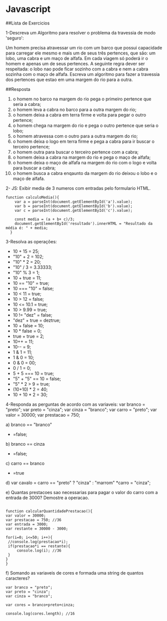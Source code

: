# Javascript

##Lista de Exercicios

1-Descreva um Algoritmo para resolver o problema da travessia de modo 'seguro':

Um homem precisa atravessar um rio com um barco que possui capacidade para carregar ele mesmo e mais um de seus três pertences, que são:
um lobo, uma cabra e um maço de alfafa. Em cada viagem só poderá ir o homem e apenas um de seus pertences.
A seguinte regra dever ser respeitada: o lobo nao pode ficar sozinho com a cabra e nem a cabra sozinha com o maço de alfafa. Escreva um algoritmo para fazer a travessia dos pertences que estao em uma margem do rio para a outra.

##Resposta
  1. o homem no barco na margem do rio pega o primeiro pertence que seria a cabra;
  2. o homem leva a cabra no barco para a outra margem do rio;
  3. o homem deixa a cabra em terra firme e volta para pegar o outro pertence;
  4. o homem chega na margem do rio e pega o outro pertence que seria o lobo;
  5. o homem atravessa com o outro para a outra margem do rio;
  6. o homem deixa o logo em terra firme e pega a cabra para ir buscar o terceiro pertence;
  7. o homem outra para buscar o terceiro pertence com a cabra;
  8. o homem deixa a cabra na margem do rio e pega o maço de alfafa;
  9. o homem deixa o maço de alfafa na margem do rio com o logo e volta para buscar a cabra;
  10. o homem busca a cabra enqaunto da margem do rio deixou o lobo e o maço de alfafa.
  
2- JS: Exibir media de 3 numeros com entradas pelo formulario HTML.
  ```
  function calculoMedia(){
      var a = parseInt(document.getElementById('a').value);
      var b = parseInt(document.getElementById('b').value);
      var c = parseInt(document.getElementById('c').value);

      const media = (a + b+ c)/3;
      document.getElementById('resultado').innerHTML = "Resultado da média é: " + media;
    }
  ```
  
3-Resolva as operações:
  * 10 + 15 = 25;
  * "10" + 2 = 102;
  * "10" * 2 = 20;
  * "10" / 3 = 3.33333;
  * "10" % 3 = 1;
  * 10 + true = 11;
  * 10 == "10" = true;
  * 10 === "10" = false;
  * 10 < 11 = true;
  * 10 > 12 = false;
  * 10 <= 10.1 = true;
  * 10 > 9.99 = true;
  * 10 != "dez" = false;
  * "dez" + true = deztrue;
  * 10 + false = 10;
  * 10 * false = 0;
  * true + true = 2;
  * 10++ = 11;
  * 10-- = 9;
  * 1 & 1 = 11;
  * 1 & 0 = 10;
  * 0 & 0 = 00;
  * 0 / 1 = 0;
  * 5 + 5 === 10 = true;
  * "5" + "5" == 10 = false;
  * "5" * 2 > 9 = true;
  * (10+10) * 2 = 40;
  * 10 + 10 * 2 = 30;

4-Responda as perguntas de acordo com as variaveis:
var branco = "preto";
var preto = "cinza";
var cinza = "branco";
var carro = "preto";
var valor = 30000;
var prestacao = 750;

a) branco == "branco"
  * =false;
  
b) branco == cinza
  * =false;
  
c) carro == branco
  * =true
  
d) var cavalo = carro == "preto" ? "cinza" : "marrom"
  *carro = "cinza";
  
e) Quantas prestacoes sao necessarias para pagar o valor do carro com a entrada de 3000? Demostre a operacao.
   ```
  
  function calcularQuantidadePrestacao(){
  var valor = 30000;
  var prestacao = 750; //36
  var entrada = 3000;
  var restante = 30000 - 3000;

  for(i=0; i<=50; i++){
    //console.log(prestacao*i);
    if(prestacao*i == restante){
    	console.log(i); //36
    }
  }
}
```
  
f) Somando as variaveis de cores e formada uma string de quantos caracteres?
  ```
  var branco = "preto";
  var preto = "cinza";
  var cinza = "branco";
  
  var cores = branco+preto+cinza;
  
  console.log(cores.length); //16
  ```
   
